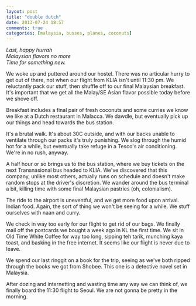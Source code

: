 ```yaml
---
layout: post
title: "double dutch"
date: 2013-07-24 18:57
comments: true
categories: [malaysia, busses, planes, coconuts]
---
```


<em>Last, happy hurrah<br/>
Malaysian flavors no more<br/>
Time for something new.</em>

We woke up and puttered around our hostel.  There was no articular hurry to get out of there, not when our flight from KLIA isn't until 11:30 pm.  We reluctantly pack our stuff, then shuffle off to our final Malaysian breakfast.  It's important that we get all the Malay/SE Asian flavor possible today before we shove off.

Breakfast includes a final pair of fresh coconuts and some curries we know we like at a Dutch restaurant in Malacca.  We dawdle, but eventually pick up our things and head towards the bus station.

It's a brutal walk.  It's about 30C outside, and with our backs unable to ventilate through our packs it's truly punishing.  We slog through the humid hot for a while, but eventually take refuge in a Tesco's air conditioning.  We're in no rush, anyway.

A half hour or so brings us to the bus station, where we buy tickets on the next Transnasional bus headed to KLIA.  We've discovered that this company, unlike most others, actually runs on schedule and doesn't make random stops at the driver's discretion.  We wander around the bus terminal a bit, killing time with some final Malaysian pastries (oh, colonialism).

The ride to the airport is uneventful, and we get more food upon arrival.  Indian food.  Again, the sort of thing we won't be seeing for a while.  We stuff ourselves with naan and curry.

We check in way too early for our flight to get rid of our bags.  We finally mail off the postcards we bought a week ago in KL the first time.  We sit in Old Time White Coffee for way too long, sipping teh tarik, munching kaya toast, and basking in the free internet.  It seems like our flight is never due to leave.

We spend our last ringgit on a book for the trip, seeing as we've both ripped through the books we got from Shobee.  This one is a detective novel set in Malaysia.

After dozing and internetting and wasting time any way we can think of, we finally board the 11:30 flight to Seoul.  We are not gonna be pretty in the morning.
